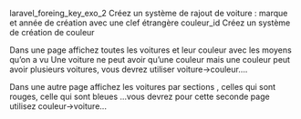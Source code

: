 laravel_foreing_key_exo_2
Créez un système de rajout de voiture : marque et année de création avec une clef étrangère couleur_id
Créez un système de création de couleur

Dans une page affichez toutes les voitures et leur couleur avec les moyens qu’on a vu
Une voiture ne peut avoir qu’une couleur mais une couleur peut avoir plusieurs voitures, vous devrez utiliser voiture->couleur....

Dans une autre page affichez les voitures par sections , celles qui sont rouges, celle qui sont bleues ...vous devrez pour cette seconde page utilisez couleur->voiture...